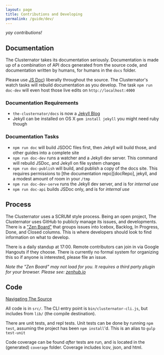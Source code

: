 ```yaml
---
layout: page
title: Contributions and Developing
permalink: /guide/dev/
---
```


_yay contributions!_

## Documentation

The Clusternator takes its documentation seriously.  Documentation is made up of
a combination of API docs generated from the source code, and documentation
written by humans, for humans in the `docs` folder.

Please use [JS Doc](http://usejsdoc.org/ "JS Doc Documentation")) liberally
throughout the source.  The Clusternator's watch tasks will rebuild
documentation as you develop.  The task `npm run doc-dev` will even host those
live edits on `http://localhost:4000`

### Documentation Requirements

- `the-clusternator/docs` is now a [Jekyll Blog](http://jekyllrb.com/docs/home/ "Jekyll Static Sites")
- Jekyll can be installed on OS X `gem install jekyll` you might need ruby though

### Documentation Tasks

- `npm run doc` will build JSDOC files first, then Jekyll will build those, and 
other guides into a complete site
- `npm run doc-dev` runs a watcher and a Jekyll dev server.  This command will 
rebuild JSDoc, and Jekyll on file system changes
- `npm run doc-publish` will build, and publish a copy of the docs site. This 
requires permissions to [the documentation repo][docRepo], jekyll, and a modest 
amount of room in your `/tmp`
- `npm run doc-dev-serve` runs the Jekyll dev server, and is for _internal use_
- `npm run doc-api` builds JSDoc only, and is for _internal use_

## Process

The Clusternator uses a SCRUM style process.  Being an open project, The
Clusternator uses GitHub to publicly manage its issues, and developments.  There
is a ["Zen Board"][theBoard] that groups issues into Icebox, Backlog,
In Progress, Done, and Closed columns.  This is where developers should look to
find information on what to develop.

There is a daily standup at 17:00.  Remote contributors can join in via Google
Hangouts if they choose.  There is currently no formal system for organizing
this so if anyone is interested, please file an issue.

_Note the "Zen Board" may not load for you.  It requires a third party plugin
for your browser.  Please see: [zenhub.io](https://www.zenhub.io/ "Zen Hub")_

## Code

[Navigating The Source](source "Navigating The Source")

All code is in `src/`. The CLI entry point is `bin/clusternator-cli.js`,
but includes from `lib/` (the compile destination).

There are unit tests, and repl tests.  Unit tests can be done by running
`npm test`, assuming the project has been `npm install`'d.  This is an alias
to `gulp test-unit`

Code coverage can be found _after_ tests are run, and is located in the
(generated) `coverage` folder.  Coverage includes lcov, json, and html.

[theBoard]: https://github.com/rangle/the-clusternator/issues/#boards "The Clusternator Board"
